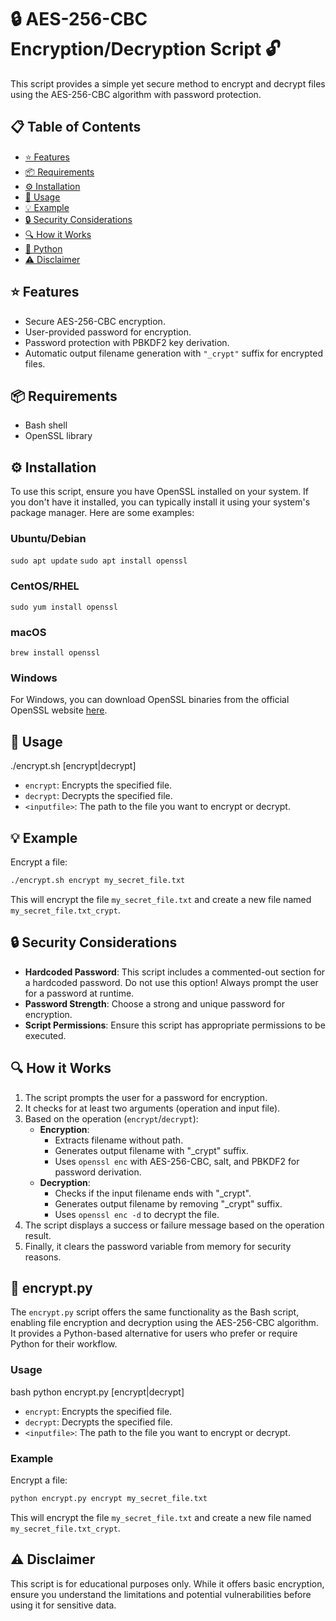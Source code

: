 # 🔒 AES-256-CBC Encryption/Decryption Script 🔓

This script provides a simple yet secure method to encrypt and decrypt files using the AES-256-CBC algorithm with password protection.

## 📋 Table of Contents

- [⭐ Features](#features)
- [📦 Requirements](#requirements)
- [⚙️ Installation](#installation)
- [📝 Usage](#usage)
- [💡 Example](#example)
- [🔒 Security Considerations](#security-considerations)
- [🔍 How it Works](#how-it-works)
- [📜 Python](#encryptpy)
- [⚠️ Disclaimer](#disclaimer)

## ⭐ Features

- Secure AES-256-CBC encryption.
- User-provided password for encryption.
- Password protection with PBKDF2 key derivation.
- Automatic output filename generation with `"_crypt"` suffix for encrypted files.

## 📦 Requirements

- Bash shell
- OpenSSL library

## ⚙️ Installation

To use this script, ensure you have OpenSSL installed on your system. If you don't have it installed, you can typically install it using your system's package manager. Here are some examples:

### Ubuntu/Debian

```sudo apt update```
```sudo apt install openssl```
### CentOS/RHEL

```sudo yum install openssl```
### macOS

```brew install openssl```
### Windows

For Windows, you can download OpenSSL binaries from the official OpenSSL website [here](https://www.openssl.org).

## 📝 Usage

./encrypt.sh [encrypt|decrypt] <inputfile>
- `encrypt`: Encrypts the specified file.
- `decrypt`: Decrypts the specified file.
- `<inputfile>`: The path to the file you want to encrypt or decrypt.

## 💡 Example

Encrypt a file:

```bash
./encrypt.sh encrypt my_secret_file.txt
```
This will encrypt the file `my_secret_file.txt` and create a new file named `my_secret_file.txt_crypt`.

## 🔒 Security Considerations

- **Hardcoded Password**: This script includes a commented-out section for a hardcoded password. Do not use this option! Always prompt the user for a password at runtime.
- **Password Strength**: Choose a strong and unique password for encryption.
- **Script Permissions**: Ensure this script has appropriate permissions to be executed.

## 🔍 How it Works

1. The script prompts the user for a password for encryption.
2. It checks for at least two arguments (operation and input file).
3. Based on the operation (`encrypt`/`decrypt`):
   - **Encryption**:
     - Extracts filename without path.
     - Generates output filename with "_crypt" suffix.
     - Uses `openssl enc` with AES-256-CBC, salt, and PBKDF2 for password derivation.
   - **Decryption**:
     - Checks if the input filename ends with "_crypt".
     - Generates output filename by removing "_crypt" suffix.
     - Uses `openssl enc -d` to decrypt the file.
4. The script displays a success or failure message based on the operation result.
5. Finally, it clears the password variable from memory for security reasons.

## 📜 encrypt.py

The `encrypt.py` script offers the same functionality as the Bash script, enabling file encryption and decryption using the AES-256-CBC algorithm. It provides a Python-based alternative for users who prefer or require Python for their workflow.

### Usage

bash
python encrypt.py [encrypt|decrypt] <inputfile>

- `encrypt`: Encrypts the specified file.
- `decrypt`: Decrypts the specified file.
- `<inputfile>`: The path to the file you want to encrypt or decrypt.

### Example

Encrypt a file:

```bash
python encrypt.py encrypt my_secret_file.txt
```

This will encrypt the file `my_secret_file.txt` and create a new file named `my_secret_file.txt_crypt`.

## ⚠️ Disclaimer

This script is for educational purposes only. While it offers basic encryption, ensure you understand the limitations and potential vulnerabilities before using it for sensitive data.


